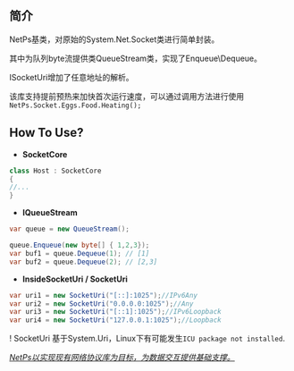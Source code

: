 ﻿## 简介

NetPs基类，对原始的System.Net.Socket类进行简单封装。

其中为队列byte流提供类QueueStream类，实现了Enqueue\Dequeue。

ISocketUri增加了任意地址的解析。

该库支持提前预热来加快首次运行速度，可以通过调用方法进行使用 `NetPs.Socket.Eggs.Food.Heating();`

## How To Use?

- **SocketCore**
  
```csharp
class Host : SocketCore
{
//...
}
```

- **IQueueStream**
  
```csharp
var queue = new QueueStream();

queue.Enqueue(new byte[] { 1,2,3});
var buf1 = queue.Dequeue(1); // [1]
var buf2 = queue.Dequeue(2); // [2,3]
```
- **InsideSocketUri / SocketUri**

```csharp
var uri1 = new SocketUri("[::]:1025");//IPv6Any
var uri2 = new SocketUri("0.0.0.0:1025");//Any
var uri3 = new SocketUri("[::1]:1025");//IPv6Loopback
var uri4 = new SocketUri("127.0.0.1:1025");//Loopback
```
! SocketUri 基于System.Uri，Linux下有可能发生```ICU package not installed```.

*<u>NetPs以实现现有网络协议库为目标，为数据交互提供基础支撑。</u>*